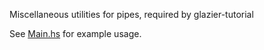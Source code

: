 Miscellaneous utilities for pipes, required by glazier-tutorial

See [Main.hs](app/Main.hs) for example usage.